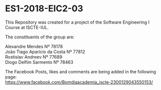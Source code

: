 # ES1-2018-EIC2-03

This Repository was created for a project of the Software Engineering I Course at ISCTE-IUL.  
  
The constituents of the group are:  
  
Alexandre Mendes Nº 78178  
João Tiago Aparício da Costa Nº 77812  
Rostislav Andreev Nº 77689  
Diogo Delfim Sarmento Nº 78463 
  
The Facebook  Posts, likes and comments are being added in the following page:   
https://www.facebook.com/Bomdiaacademia_iscte-2300129043550153/ 

